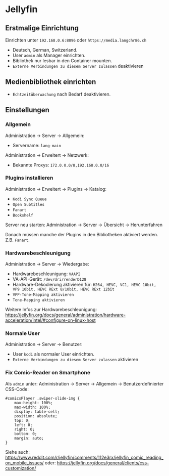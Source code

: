 Jellyfin
========

Erstmalige Einrichtung
----------------------

Einrichten unter `192.168.0.6:8096` oder `https://media.langchr86.ch`

* Deutsch, German, Switzerland.
* User `admin` als Manager einrichten.
* Bibliothek nur lesbar in den Container mounten.
* `Externe Verbindungen zu diesem Server zulassen` deaktivieren


Medienbibliothek einrichten
---------------------------

* `Echtzeitüberwachung` nach Bedarf deaktivieren.


Einstellungen
-------------

### Allgemein

Administration -> Server -> Allgemein:

* Servername: `lang-main`

Administration -> Erweitert -> Netzwerk:

* Bekannte Proxys: `172.0.0.0/8,192.168.0.0/16`


### Plugins installieren

Administration -> Erweitert -> Plugins -> Katalog:

* `Kodi Sync Queue`
* `Open Subtitles`
* `Fanart`
* `Bookshelf`

Server neu starten: Administration -> Server -> Übersicht -> Herunterfahren

Danach müssen manche der Plugins in den Bibliotheken aktiviert werden. Z.B. `Fanart`.


### Hardwarebeschleunigung

Administration -> Server -> Wiedergabe:

* Hardwarebeschleunigung: `VAAPI`
* VA-API-Gerät: `/dev/dri/renderD128`
* Hardware-Dekodierung aktivieren für: `H264, HEVC, VC1, HEVC 10bit, VP9 10bit, HEVC RExt 8/10bit, HEVC RExt 12bit`
* `VPP-Tone-Mapping aktivieren`
* `Tone-Mapping aktivieren`

Weitere Infos zur Hardwarebeschleunigung: https://jellyfin.org/docs/general/administration/hardware-acceleration/intel/#configure-on-linux-host


### Normale User

Administration -> Server -> Benutzer:

* User `kodi` als normaler User einrichten.
* `Externe Verbindungen zu diesem Server zulassen` aktivieren


### Fix Comic-Reader on Smartphone

Als `admin` unter: Administration -> Server -> Allgemein -> Benutzerdefinierter CSS-Code:

~~~
#comicsPlayer .swiper-slide-img {
    max-height: 100%;
    max-width: 100%;
    display: table-cell;
    position: absolute;
    top: 0;
    left: 0;
    right: 0;
    bottom: 0;
    margin: auto;
}
~~~

Siehe auch: https://www.reddit.com/r/jellyfin/comments/112e3rx/jellyfin_comic_reading_on_mobile_issues/
oder: https://jellyfin.org/docs/general/clients/css-customization/
